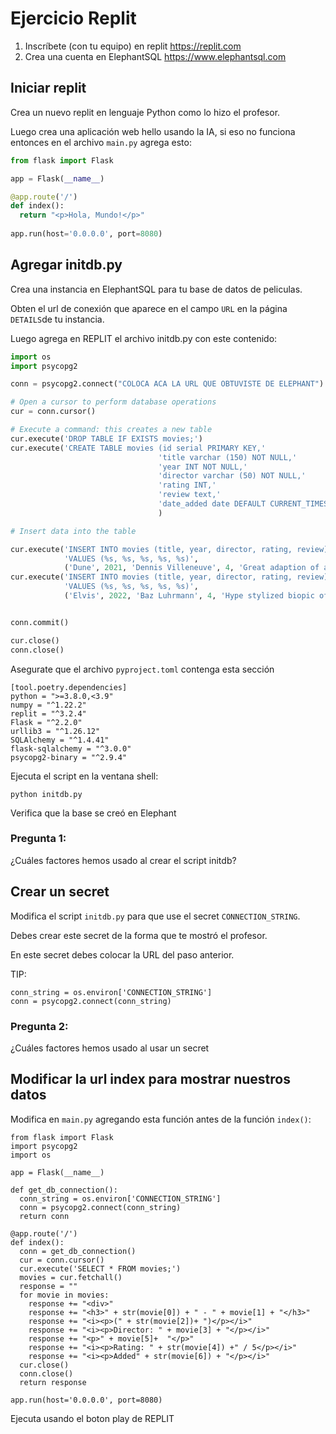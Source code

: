 # Ejercicio Replit

1. Inscríbete (con tu equipo) en replit https://replit.com
2. Crea una cuenta en ElephantSQL https://www.elephantsql.com


## Iniciar replit

Crea un nuevo replit en lenguaje Python como lo hizo el profesor.

Luego crea una aplicación web hello usando la IA, si eso no funciona entonces en el archivo `main.py` agrega esto:

```python
from flask import Flask

app = Flask(__name__)

@app.route('/')
def index():
  return "<p>Hola, Mundo!</p>"
  
app.run(host='0.0.0.0', port=8080)
```

## Agregar initdb.py

Crea una instancia en ElephantSQL para tu base de datos de peliculas.

Obten el url de conexión que aparece en el campo `URL` en la página `DETAILS`de tu instancia.

Luego agrega en REPLIT el archivo initdb.py con este contenido:

```python
import os
import psycopg2

conn = psycopg2.connect("COLOCA ACA LA URL QUE OBTUVISTE DE ELEPHANT")

# Open a cursor to perform database operations
cur = conn.cursor()

# Execute a command: this creates a new table
cur.execute('DROP TABLE IF EXISTS movies;')
cur.execute('CREATE TABLE movies (id serial PRIMARY KEY,'
                                 'title varchar (150) NOT NULL,'
                                 'year INT NOT NULL,'
                                 'director varchar (50) NOT NULL,'
                                 'rating INT,'
                                 'review text,'
                                 'date_added date DEFAULT CURRENT_TIMESTAMP);'
                                 )

# Insert data into the table

cur.execute('INSERT INTO movies (title, year, director, rating, review)'
            'VALUES (%s, %s, %s, %s, %s)',
            ('Dune', 2021, 'Dennis Villeneuve', 4, 'Great adaption of a cassic sci-fi novel'))
cur.execute('INSERT INTO movies (title, year, director, rating, review)'
            'VALUES (%s, %s, %s, %s, %s)',
            ('Elvis', 2022, 'Baz Luhrmann', 4, 'Hype stylized biopic of the King'))


conn.commit()

cur.close()
conn.close()
```

Asegurate que el archivo `pyproject.toml` contenga esta sección

```
[tool.poetry.dependencies]
python = ">=3.8.0,<3.9"
numpy = "^1.22.2"
replit = "^3.2.4"
Flask = "^2.2.0"
urllib3 = "^1.26.12"
SQLAlchemy = "^1.4.41"
flask-sqlalchemy = "^3.0.0"
psycopg2-binary = "^2.9.4"
```

Ejecuta el script en la ventana shell:

```
python initdb.py
```


Verifica que la base se creó en Elephant

### Pregunta 1:

¿Cuáles factores hemos usado al crear el script initdb?

## Crear un secret

Modifica el script `initdb.py` para que use el secret `CONNECTION_STRING`.

Debes crear este secret de la forma que te mostró el profesor.

En este secret debes colocar la URL del paso anterior.

TIP:

```
conn_string = os.environ['CONNECTION_STRING']
conn = psycopg2.connect(conn_string)
```


### Pregunta 2:

¿Cuáles factores hemos usado al usar un secret


## Modificar la url index para mostrar nuestros datos

Modifica en `main.py` agregando esta función antes de la función `index()`:

```
from flask import Flask
import psycopg2
import os

app = Flask(__name__)

def get_db_connection():
  conn_string = os.environ['CONNECTION_STRING']
  conn = psycopg2.connect(conn_string)
  return conn

@app.route('/')
def index():
  conn = get_db_connection()
  cur = conn.cursor()
  cur.execute('SELECT * FROM movies;')
  movies = cur.fetchall()
  response = ""
  for movie in movies:
    response += "<div>"
    response += "<h3>" + str(movie[0]) + " - " + movie[1] + "</h3>"
    response += "<i><p>(" + str(movie[2])+ ")</p></i>"
    response += "<i><p>Director: " + movie[3] + "</p></i>"
    response += "<p>" + movie[5]+  "</p>"
    response += "<i><p>Rating: " + str(movie[4]) +" / 5</p></i>"
    response += "<i><p>Added" + str(movie[6]) + "</p></i>"
  cur.close()
  conn.close()
  return response

app.run(host='0.0.0.0', port=8080)

```

Ejecuta usando el boton play de REPLIT

